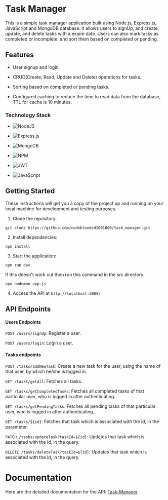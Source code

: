 # Task Manager

This is a simple task manager application built using Node.js, Express.js, JavaScript and MongoDB database. It allows users to signUp, and create, update, and delete tasks with a expire date. Users can also mark tasks as completed or incomplete, and sort them based on completed or pending.

## Features

* User signup and login.

* CRUD(Create, Read, Update and Delete) operations for tasks.

* Sorting based on completed or pending tasks.

* Configured caching to reduce the time to read data from the database, TTL for cache is 10 minutes.


### Technology Stack

* ![NodeJS](https://img.shields.io/badge/node.js-6DA55F?style=for-the-badge&logo=node.js&logoColor=white)

* ![Express.js](https://img.shields.io/badge/express.js-%23404d59.svg?style=for-the-badge&logo=express&logoColor=%2361DAFB)

* ![MongoDB](https://img.shields.io/badge/MongoDB-%234ea94b.svg?style=for-the-badge&logo=mongodb&logoColor=white)

* ![NPM](https://img.shields.io/badge/NPM-%23CB3837.svg?style=for-the-badge&logo=npm&logoColor=white)
* ![JWT](https://img.shields.io/badge/JWT-black?style=for-the-badge&logo=JSON%20web%20tokens)
* ![JavaScript](https://img.shields.io/badge/javascript-%23323330.svg?style=for-the-badge&logo=javascript&logoColor=%23F7DF1E)

## Getting Started

These instructions will get you a copy of the project up and running on your local machine for development and testing purposes.

1. Clone the repository:

```shell
git clone https://github.com/codeblooded1001000/task_manager.git
```
2. Install dependencies:

```shell
npm install
```

3. Start the application:
```shell
npm run dev
```
If this doesn't work out then run this command in the src directory.
```shell
npx nodemon app.js
```

4. Access the API at `http://localhost:5000/`

## API Endpoints

#### Users Endpoints

`POST /users/signUp`: Register a user.

`POST /users/login`: Login a user.

#### Tasks endpoints

`POST /tasks/addNewTask`: Create a new task for the user, using the name of that user, by which he/she is logged in.

`GET /tasks/getAll`: Fetches all tasks.

`GET /tasks/getCompletedTasks`: Fetches all completed tasks of that particular user, who is logged in after authenticating.

`GET /tasks/getPendingTasks`: Fetches all pending tasks of that particular user, who is logged in after authenticating.

`GET /tasks/${id}`: Fetches that task which is associated with the id, in the parameter.

`PATCH /tasks/updateTask?taskId=${id}`: Updates that task which is associated with the id, in the query.

`DELETE /tasks/deleteTask?taskId=${id}`: Updates that task which is associated with the id, in the query.

# Documentation

Here are the detailed documentation for the API: [Task-Manager](https://documenter.getpostman.com/view/24360292/2s93CSpAtV)
